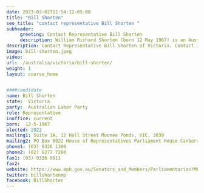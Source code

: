 ```yaml
---
date: 2023-03-02T11:54:12-05:00
title: "Bill Shorten"
seo_title: "contact representative Bill Shorten "
subheader:
     greeting: Contact Representative Bill Shorten
     description: William Richard Shorten (born 12 May 1967) is an Australian politician and former trade unionist currently serving as Minister for Government Services and Minister for the National Disability Insurance Scheme since 2022. He previously served as leader of the opposition and leader of the Australian Labor Party (ALP) from 2013 to 2019. He has also served as a member of parliament (MP) for the division of Maribyrnong since 2007, and held several ministerial portfolios in the Gillard and Rudd governments from 2010 to 2013.
description: Contact Representative Bill Shorten of Victoria. Contact information for Bill Shorten includes email address, phone number, and mailing address.
image: bill-shorten.jpeg
video:
url:  /australia/victoria/bill-shorten/
weight: 1
layout: course_home


####candidate
name: Bill Shorten
state:	Victoria
party:	Australian Labor Party
role: Representative
inoffice: current
born:  12-5-1967
elected: 2022
mailing1: Suite 1A, 12 Hall Street Moonee Ponds, VIC, 3039
mailing2: PO Box 6022 House of Representatives Parliament House Canberra ACT 2600
phone1:	(03) 9326 1300
phone2: (02) 6277 7200
fax1: (03) 9326 0611
fax2:
website: https://www.aph.gov.au/Senators_and_Members/Parliamentarian?MPID=00ATG
twitter: billshortenmp
facebook: BillShorten
---
```

